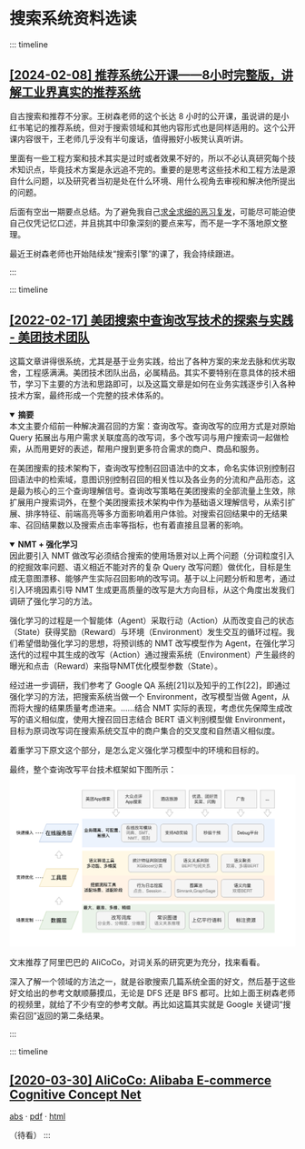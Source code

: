 # 搜索系统资料选读

::: timeline 
## [[2024-02-08] 推荐系统公开课——8小时完整版，讲解工业界真实的推荐系统](https://www.bilibili.com/video/BV1HZ421U77y)
自古搜索和推荐不分家。王树森老师的这个长达 8 小时的公开课，虽说讲的是小红书笔记的推荐系统，但对于搜索领域和其他内容形式也是同样适用的。这个公开课内容很干，王老师几乎没有半句废话，值得搬好小板凳认真听讲。

里面有一些工程方案和技术其实是过时或者效果不好的，所以不必认真研究每个技术知识点，毕竟技术方案是永远追不完的。重要的是思考这些技术和工程方法是源自什么问题，以及研究者当初是处在什么环境、用什么视角去审视和解决他所提出的问题。

后面有空出一期要点总结。为了避免我自己[求全求细的恶习复发](./faq#这个系列文章应当注意什么)，可能尽可能迫使自己仅凭记忆口述，并且挑其中印象深刻的要点来写，而不是一字不落地原文整理。

最近王树森老师也开始陆续发“搜索引擎”的课了，我会持续跟进。

:::

::: timeline
## [[2022-02-17] 美团搜索中查询改写技术的探索与实践 - 美团技术团队](https://tech.meituan.com/2022/02/17/exploration-and-practice-of-query-rewriting-in-meituan-search.html)
这篇文章讲得很系统，尤其是基于业务实践，给出了各种方案的来龙去脉和优劣取舍，工程感满满。<f>美团技术团队出品，必属精品。</f>其实不要特别在意具体的技术细节，学习下主要的方法和思路即可，以及这篇文章是如何在业务实践逐步引入各种技术方案，最终形成一个完整的技术体系的。

<tip><details open><summary><b>摘要</b></summary>
本文主要介绍前一种解决漏召回的方案：<m>查询改写</m>。查询改写的应用方式是对原始 Query 拓展出与用户需求关联度高的改写词，多个改写词与用户搜索词一起做检索，从而用更好的表述，帮用户搜到更多符合需求的商户、商品和服务。

在美团搜索的技术架构下，<m>查询改写控制召回语法中的文本，命名实体识别控制召回语法中的检索域，意图识别控制召回的相关性以及各业务的分流和产品形态</m>，这是最为核心的三个查询理解信号。查询改写策略在美团搜索的全部流量上生效，除扩展用户搜索词外，在整个美团搜索技术架构中作为基础语义理解信号，从索引扩展、排序特征、前端高亮等多方面影响着用户体验。对搜索召回结果中的无结果率、召回结果数以及搜索点击率等指标，也有着直接且显著的影响。
</details></tip>

<tip><details open><summary><b>NMT + 强化学习</b></summary>
因此要引入 NMT 做改写必须结合搜索的使用场景对以上两个问题（分词粒度引入的挖掘效率问题、语义相近不能对齐的复杂 Query 改写问题）做优化，目标是生成无意图漂移、能够产生实际召回影响的改写词。基于以上问题分析和思考，<m>通过引入环境因素引导 NMT 生成更高质量的改写是大方向目标</m>，从这个角度出发我们调研了强化学习的方法。

强化学习的过程是一个智能体（Agent）采取行动（Action）从而改变自己的状态（State）获得奖励（Reward）与环境（Environment）发生交互的循环过程。我们希望借助强化学习的思想，将预训练的 NMT 改写模型作为 Agent，在强化学习迭代的过程中其生成的改写（Action）通过搜索系统（Environment）产生最终的曝光和点击（Reward）来指导NMT优化模型参数（State）。

经过进一步调研，我们参考了 Google QA 系统[21]以及知乎的工作[22]，即通过强化学习的方法，把搜索系统当做一个 Environment，改写模型当做 Agent，从而将大搜的结果质量考虑进来。……结合 NMT 实际的表现，<m>考虑优先保障生成改写的语义相似度</m>，使用大搜召回日志结合 BERT 语义判别模型做 Environment，<m>目标为原词改写词在搜索系统交互中的商户集合的交叉度和自然语义相似度</m>。
</details></tip>

着重学习下原文这个部分，是怎么定义强化学习模型中的环境和目标的。

最终，整个查询改写平台技术框架如下图所示：
<img src="../images/meituan-search-query-rewrite-framework.png">

文末推荐了阿里巴巴的 AliCoCo，对词关系的研究更为充分，找来看看。

深入了解一个领域的方法之一，就是谷歌搜索几篇系统全面的好文，然后基于这些好文给出的参考文献顺藤摸瓜，无论是 DFS 还是 BFS 都可。比如上面王树森老师的视频里，就给了不少有空的参考文献。再比如这篇其实就是 Google 关键词“搜索召回”返回的第二条结果。

:::

::: timeline
## [[2020-03-30] AliCoCo: Alibaba E-commerce Cognitive Concept Net](https://arxiv.org/abs/2003.13230)
[abs](https://arxiv.org/abs/2003.13230) · [pdf](https://arxiv.org/pdf/2003.13230) · [html](https://ar5iv.labs.arxiv.org/html/2003.13230)

<m>（待看）</m>
:::